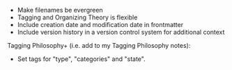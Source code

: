 - Make filenames be evergreen
- Tagging and Organizing Theory is flexible
- Include creation date and modification date in frontmatter
- Include version history in a version control system for additional context

Tagging Philosophy+ (i.e. add to my Tagging Philosophy notes):
- Set tags for "type", "categories" and "state".